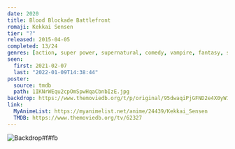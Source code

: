 ```yaml
---
date: 2020
title: Blood Blockade Battlefront
romaji: Kekkai Sensen
tier: "?"
released: 2015-04-05
completed: 13/24
genres: [action, super power, supernatural, comedy, vampire, fantasy, shounen]
seen:
  first: 2021-02-07
  last: "2022-01-09T14:38:44"
poster:
  source: tmdb
  path: 1IKNrWEqu2cpOmSpwHqaCbnbIzE.jpg
backdrop: https://www.themoviedb.org/t/p/original/95dwaqiPjGFND2e4X0yWIzcIjWg.jpg
link:
  MyAnimeList: https://myanimelist.net/anime/24439/Kekkai_Sensen
  TMDB: https://www.themoviedb.org/tv/62327
---
```


![Backdrop#f#fb](https://www.themoviedb.org/t/p/original/iQFyfYCZh0Y2E3nAOIHF0ZackS9.jpg "Source: TMDB")
